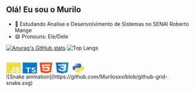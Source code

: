 ## Olá! Eu sou o Murilo
- 🌱 Estudando Analise e Desenvolvimento de Sistemas no SENAI Roberto Mange
-  😄 Pronouns: Ele/Dele

[![Anurag's GitHub stats](https://github-readme-stats.vercel.app/api?username=Murilosxv)](https://github.com/Murilosxv/github-readme-stats)
![Top Langs](https://github-readme-stats.vercel.app/api/top-langs/?username=Murilosxv&langs_count=8)

<div style="display: inline_block"><br>
  <img align="center"  height="30" width="40" src="https://raw.githubusercontent.com/devicons/devicon/master/icons/javascript/javascript-plain.svg">
  <img align="center"  height="30" width="40" src="https://raw.githubusercontent.com/devicons/devicon/master/icons/typescript/typescript-plain.svg">
  <img align="center"  height="30" width="40" src="https://raw.githubusercontent.com/devicons/devicon/master/icons/html5/html5-original.svg">
  <img align="center"  height="30" width="40" src="https://raw.githubusercontent.com/devicons/devicon/master/icons/css3/css3-original.svg">
  <img align="center"  height="30" width="40" src="https://raw.githubusercontent.com/devicons/devicon/master/icons/python/python-original.svg">
</div>
  ![Snake animation](https://github.com/Murilosxv/blob/github-grid-snake.svg)


